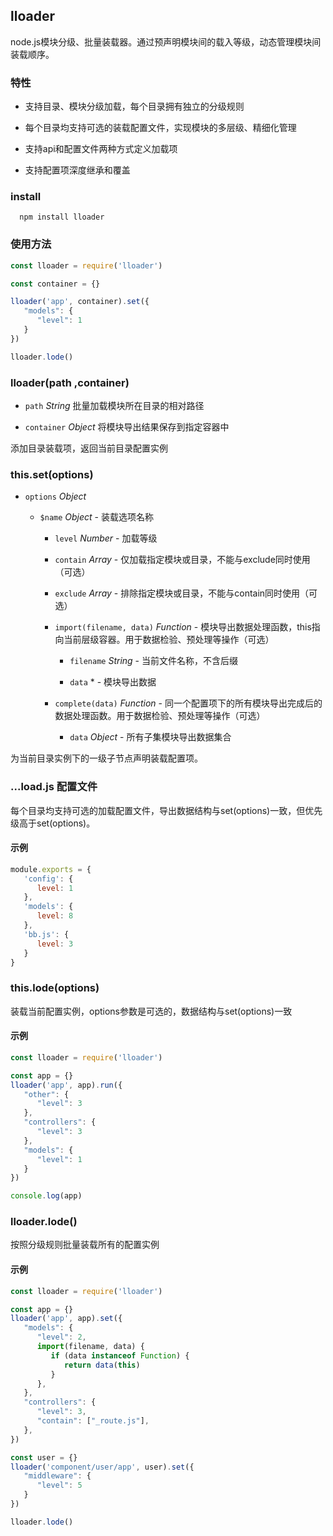 ## lloader

node.js模块分级、批量装载器。通过预声明模块间的载入等级，动态管理模块间装载顺序。

### 特性

* 支持目录、模块分级加载，每个目录拥有独立的分级规则

* 每个目录均支持可选的装载配置文件，实现模块的多层级、精细化管理

* 支持api和配置文件两种方式定义加载项

* 支持配置项深度继承和覆盖


### install

      npm install lloader

### 使用方法

```js
const lloader = require('lloader')

const container = {}

lloader('app', container).set({
   "models": {
      "level": 1
   }
})

lloader.lode()
```

### lloader(path ,container)

*  `path` *String* 批量加载模块所在目录的相对路径

*  `container` *Object* 将模块导出结果保存到指定容器中

添加目录装载项，返回当前目录配置实例

### this.set(options)

*  `options` *Object* 

      *  `$name` *Object* - 装载选项名称

         *  `level` *Number* - 加载等级

         *  `contain` *Array* - 仅加载指定模块或目录，不能与exclude同时使用（可选）

         *  `exclude` *Array* - 排除指定模块或目录，不能与contain同时使用（可选）

         *  `import(filename, data)` *Function* - 模块导出数据处理函数，this指向当前层级容器。用于数据检验、预处理等操作（可选）

               *  `filename` *String* - 当前文件名称，不含后缀

               *  `data` * - 模块导出数据

         *  `complete(data)` *Function* - 同一个配置项下的所有模块导出完成后的数据处理函数。用于数据检验、预处理等操作（可选）

               *  `data` *Object* - 所有子集模块导出数据集合


为当前目录实例下的一级子节点声明装载配置项。


### ...load.js 配置文件

每个目录均支持可选的加载配置文件，导出数据结构与set(options)一致，但优先级高于set(options)。

#### 示例

```js
module.exports = {
   'config': {
      level: 1
   },
   'models': {
      level: 8
   },
   'bb.js': {
      level: 3
   }
}
```


### this.lode(options)

装载当前配置实例，options参数是可选的，数据结构与set(options)一致

#### 示例

```js
const lloader = require('lloader')

const app = {}
lloader('app', app).run({
   "other": {
      "level": 3
   },
   "controllers": {
      "level": 3
   },
   "models": {
      "level": 1
   }
})

console.log(app)
```


### lloader.lode()

按照分级规则批量装载所有的配置实例

#### 示例

```js
const lloader = require('lloader')

const app = {}
lloader('app', app).set({
   "models": {
      "level": 2,
      import(filename, data) {
         if (data instanceof Function) {
            return data(this)
         }
      },
   },
   "controllers": {
      "level": 3,
      "contain": ["_route.js"],
   },
})

const user = {}
lloader('component/user/app', user).set({
   "middleware": {
      "level": 5
   }
})

lloader.lode()
```
